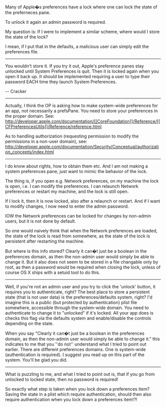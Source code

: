 

Many of Apple�s preferences have a lock where one can lock the state of the preferneces pane.

To unlock it again an admin password is required.

My question is: If I were to implement a similar scheme, where would I store the state of the lock?

I mean, if I put that in the defaults, a malicious user can simply edit the preferences file.

----

You wouldn't store it. If you try it out, Apple's preference panes stay unlocked until System Preferences is quit. Then it is locked again when you open it back up. It should be implemented requiring a user to type their password EACH time they launch System Preferences.

-- Cracker

----

Actually, I think the OP is asking how to make system-wide preferences for an app, not necessarily a prefsPane. You need to store your preferences in the proper domain. See: http://developer.apple.com/documentation/[[CoreFoundation]]/Reference/[[CFPreferencesUtils]]/Reference/reference.html

As to handling authorization (requesting permission to modify the permissions in a non-user domain), see: http://developer.apple.com/documentation/Security/Conceptual/authorization_concepts/index.html

----

I do know about rights, how to obtain them etc. And I am not making a system preferences pane, just want to mimic the behavior of the lock.

The thing is, if you open e.g. Network preferences, on my machine the lock is open, i.e. I can modify the preferences. I can relaunch Network preferences or restart my machine, and the lock is still open.

If I lock it, then it is now locked, also after a relaunch or restart. And if I want to modify changes, I now need to enter the admin password.

IOW the Network preferences can be locked for changes by non-admin users, but it is not done by default.

So one would naively think that when the Network preferences are loaded, the state of the lock is read from somewhere, as the state of the lock is persistent after restarting the machine.

But where is this info stored? Clearly it can�t just be a boolean in the preferences domain, as then the non-admin user would simply be able to change it. But it also does not seem to be stored in a file changable only by root, as then a password would be required when closing the lock, unless of course OS X ships with a setuid tool to do this.

----

Well, if you're not an admin user and you try to click the 'unlock' button, it requires you to authenticate, right? The best place to store a persistent state (that is not user data) is the preferences/defaults system, right? I'd imagine this is a public (but protected by authentication) plist file somewhere, accessible through the system-wide domain. You need to authenticate to change it to "unlocked" if it's locked. All your app does is checks this flag via the defaults system and enable/disable the controls depending on the state.

When you say "Clearly it can�t just be a boolean in the preferences domain, as then the non-admin user would simply be able to change it." this indicates to me that you ''do not'' understand what I tried to point out earlier. There are different preferences domains. One is system-wide (authentication is required). I suggest you read up on this part of the system. You'll be glad you did.

----

What is puzzling to me, and what I tried to point out is, that if you go from unlocked to locked state, then no password is required!

So exactly what step is taken when you lock down a preferences item? Saving the state in a plist which require authentication, should then also require authentication when you lock down a preferences item!?!
